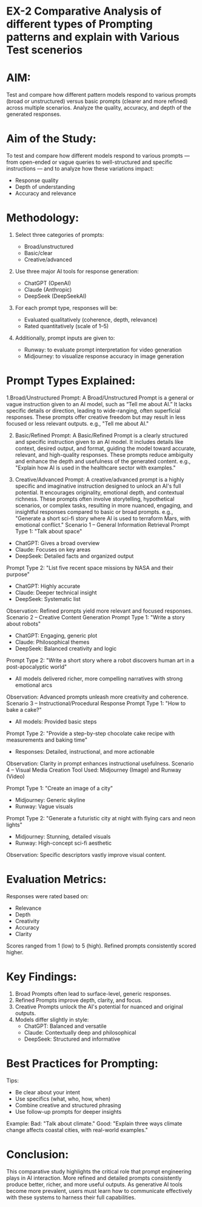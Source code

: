 

# EX-2 Comparative Analysis of different types of Prompting patterns and explain with Various Test scenerios
# AIM: 

Test and compare how different pattern models respond to various prompts (broad or unstructured) versus basic prompts (clearer and more refined) across multiple scenarios. Analyze the quality, accuracy, and depth of the generated responses.

# Aim of the Study:

To test and compare how different models respond to various prompts — from open-ended or vague queries to well-structured and specific instructions — and to analyze how these variations impact: 
- Response quality
- Depth of understanding
- Accuracy and relevance
# Methodology:

1. Select three categories of prompts:
   - Broad/unstructured
   - Basic/clear
   - Creative/advanced

2. Use three major AI tools for response generation:
   - ChatGPT (OpenAI)
   - Claude (Anthropic)
   - DeepSeek (DeepSeekAI)

3. For each prompt type, responses will be:
   - Evaluated qualitatively (coherence, depth, relevance)
   - Rated quantitatively (scale of 1–5)

4. Additionally, prompt inputs are given to:
   - Runway: to evaluate prompt interpretation for video generation
   - Midjourney: to visualize response accuracy in image generation
# Prompt Types Explained:
1.Broad/Unstructured Prompt:
A Broad/Unstructured Prompt is a general or vague instruction given to an AI model, such as “Tell me about AI.” It lacks specific details or direction, leading to wide-ranging, often superficial responses. These prompts offer creative freedom but may result in less focused or less relevant outputs.
 e.g., "Tell me about AI."

2. Basic/Refined Prompt: 
A Basic/Refined Prompt is a clearly structured and specific instruction given to an AI model. It includes details like context, desired output, and format, guiding the model toward accurate, relevant, and high-quality responses. These prompts reduce ambiguity and enhance the depth and usefulness of the generated content.
e.g., "Explain how AI is used in the healthcare sector with examples."

3. Creative/Advanced Prompt: 
A creative/advanced prompt is a highly specific and imaginative instruction designed to unlock an AI's full potential. It encourages originality, emotional depth, and contextual richness. These prompts often involve storytelling, hypothetical scenarios, or complex tasks, resulting in more nuanced, engaging, and insightful responses compared to basic or broad prompts.
e.g., "Generate a short sci-fi story where AI is used to terraform Mars, with emotional conflict."
Scenario 1 – General Information Retrieval
Prompt Type 1: "Talk about space"
- ChatGPT: Gives a broad overview
- Claude: Focuses on key areas
- DeepSeek: Detailed facts and organized output

Prompt Type 2: "List five recent space missions by NASA and their purpose"
- ChatGPT: Highly accurate
- Claude: Deeper technical insight
- DeepSeek: Systematic list

Observation: Refined prompts yield more relevant and focused responses.
Scenario 2 – Creative Content Generation
Prompt Type 1: "Write a story about robots"
- ChatGPT: Engaging, generic plot
- Claude: Philosophical themes
- DeepSeek: Balanced creativity and logic

Prompt Type 2: "Write a short story where a robot discovers human art in a post-apocalyptic world"
- All models delivered richer, more compelling narratives with strong emotional arcs

Observation: Advanced prompts unleash more creativity and coherence.
Scenario 3 – Instructional/Procedural Response
Prompt Type 1: "How to bake a cake?"
- All models: Provided basic steps

Prompt Type 2: "Provide a step-by-step chocolate cake recipe with measurements and baking time"
- Responses: Detailed, instructional, and more actionable

Observation: Clarity in prompt enhances instructional usefulness.
Scenario 4 – Visual Media Creation
Tool Used: Midjourney (Image) and Runway (Video)

Prompt Type 1: "Create an image of a city"
- Midjourney: Generic skyline
- Runway: Vague visuals

Prompt Type 2: "Generate a futuristic city at night with flying cars and neon lights"
- Midjourney: Stunning, detailed visuals
- Runway: High-concept sci-fi aesthetic

Observation: Specific descriptors vastly improve visual content.
# Evaluation Metrics:

Responses were rated based on:
- Relevance
- Depth
- Creativity
- Accuracy
- Clarity

Scores ranged from 1 (low) to 5 (high). Refined prompts consistently scored higher.
# Key Findings:

1. Broad Prompts often lead to surface-level, generic responses.
2. Refined Prompts improve depth, clarity, and focus.
3. Creative Prompts unlock the AI's potential for nuanced and original outputs.
4. Models differ slightly in style:
   - ChatGPT: Balanced and versatile
   - Claude: Contextually deep and philosophical
   - DeepSeek: Structured and informative
# Best Practices for Prompting:

Tips:
- Be clear about your intent
- Use specifics (what, who, how, when)
- Combine creative and structured phrasing
- Use follow-up prompts for deeper insights

Example:
Bad: "Talk about climate."
Good: "Explain three ways climate change affects coastal cities, with real-world examples."
# Conclusion:

This comparative study highlights the critical role that prompt engineering plays in AI interaction. More refined and detailed prompts consistently produce better, richer, and more useful outputs. As generative AI tools become more prevalent, users must learn how to communicate effectively with these systems to harness their full capabilities.
